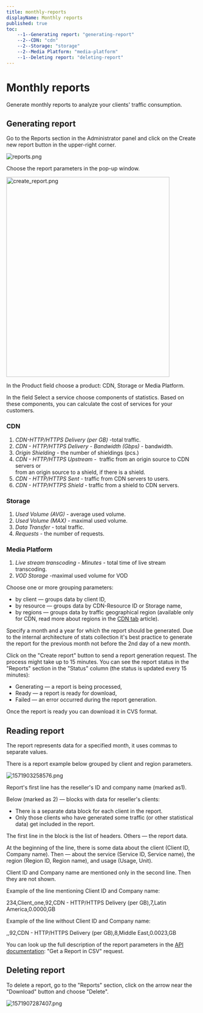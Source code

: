 ```yaml
---
title: monthly-reports
displayName: Monthly reports
published: true
toc:
    --1--Generating report: "generating-report"
    --2--CDN: "cdn"
    --2--Storage: "storage"
    --2--Media Platform: "media-platform"
    --1--Deleting report: "deleting-report"
---
```


# Monthly reports

Generate monthly reports to analyze your clients' traffic consumption.

Generating report
-----------------

Go to the Reports section in the Administrator panel and click on the Create new report button in the upper-right corner.

<img src="https://reseller.support.gcore.com/hc/article_attachments/360002431177/reports.png" alt="reports.png">

Choose the report parameters in the pop-up window.

<img src="https://reseller.support.gcore.com/hc/article_attachments/360016699638/create_report.png" alt="create_report.png" width="429" height="524">

In the Product field choose a product: CDN, Storage or Media Platform.

In the field Select a service choose components of statistics. Based on these components, you can calculate the cost of services for your customers.

### CDN

1.  _CDN-HTTP/HTTPS Delivery (per GB)_ -total traffic.
2.  _CDN - HTTP/HTTPS Delivery - Bandwidth (Gbps)_ - bandwidth.
3.  _Origin Shielding_ - the number of shieldings (pcs.)
4.  _CDN - HTTP/HTTPS Upstream_ -  traffic from an origin source to CDN servers or  
    from an origin source to a shield, if there is a shield. 
5.  _CDN - HTTP/HTTPS Sent_ - traffic from CDN servers to users.
6.  _CDN - HTTP/HTTPS Shield_ - traffic from a shield to CDN servers.

### Storage

1.  _Used Volume (AVG)_ - average used volume.
2.  _Used Volume (MAX)_ - maximal used volume.
3.  _Data Transfer_ - total traffic.
4.  _Requests_ - the number of requests.

### Media Platform

1.  _Live stream transcoding - Minutes -_ total time of live stream transcoding.
2.  _VOD Storage_ -maximal used volume for VOD

Choose one or more grouping parameters:

*   by client — groups data by client ID,
*   by resource — groups data by CDN-Resource ID or Storage name,
*   by regions — groups data by traffic geographical region (available only for CDN, read more about regions in the [CDN tab](https://reseller.gcorelabs.com/hc/en-us/articles/115005740089-CDN-Tab) article).

Specify a month and a year for which the report should be generated. Due to the internal architecture of stats collection it's best practice to generate the report for the previous month not before the 2nd day of a new month.

Click on the "Create report" button to send a report generation request. The process might take up to 15 minutes. You can see the report status in the "Reports" section in the "Status" column (the status is updated every 15 minutes):

*   Generating — a report is being processed,
*   Ready — a report is ready for download,
*   Failed — an error occurred during the report generation.

Once the report is ready you can download it in CVS format.

Reading report
--------------

The report represents data for a specified month, it uses commas to separate values.

There is a report example below grouped by client and region parameters.

<img src="https://reseller.support.gcore.com/hc/article_attachments/360004399717/1571903258576.png" alt="1571903258576.png">

Report's first line has the reseller's ID and company name (marked as1).

Below (marked as 2) — blocks with data for reseller's clients:

*   There is a separate data block for each client in the report.
*   Only those clients who have generated some traffic (or other statistical data) get included in the report.

The first line in the block is the list of headers. Others — the report data.

At the beginning of the line, there is some data about the client (Client ID, Company name). Then — about the service (Service ID, Service name), the region (Region ID, Region name), and usage (Usage, Unit).

Client ID and Company name are mentioned only in the second line. Then they are not shown.

Example of the line mentioning Client ID and Company name:

234,Client\_one,92,CDN - HTTP/HTTPS Delivery (per GB),7,Latin America,0.0000,GB

Example of the line without Client ID and Company name:

,,92,CDN - HTTP/HTTPS Delivery (per GB),8,Middle East,0.0023,GB

You can look up the full description of the report parameters in the [API documentation](https://reseller.gcorelabs.com/hc/ru/articles/115005838145): "Get a Report in CSV" request.

Deleting report
---------------

To delete a report, go to the "Reports" section, click on the arrow near the "Download" button and choose "Delete".

<img src="https://reseller.support.gcore.com/hc/article_attachments/360004483458/1571907287407.png" alt="1571907287407.png">
